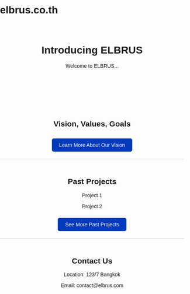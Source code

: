 # elbrus.co.th
<!DOCTYPE html>
<html lang="en">
<head>
    <meta charset="UTF-8">
    <meta name="viewport" content="width=device-width, initial-scale=1.0">
    <title>ELBRUS</title>
    <style>
        body {
            font-family: Arial, sans-serif;
            margin: 0;
            padding: 0;
        }
        header, section, footer {
            padding: 20px;
            text-align: center;
        }
        .section {
            border-bottom: 1px solid #ccc;
        }
        .button {
            display: inline-block;
            padding: 10px 20px;
            background-color: #003bbd;
            color: white;
            text-decoration: none;
            border-radius: 5px;
            margin-top: 10px;
        }
        .button:hover {
            background-color: #0055ff;
        }
    </style>
</head>
<body>

<header>
    <h1>Introducing ELBRUS</h1>
    <p>Welcome to ELBRUS...</p>
</header>

<section class="section">
    <h2>Vision, Values, Goals</h2>
    <a href="vision.html" class="button">Learn More About Our Vision</a>
</section>

<section class="section">
    <h2>Past Projects</h2>
    <div>
        <p>Project 1</p>
        <p>Project 2</p>
    </div>
    <a href="projects.html" class="button">See More Past Projects</a>
</section>

<footer>
    <h2>Contact Us</h2>
    <p>Location: 123/7 Bangkok</p>
    <p>Email: contact@elbrus.com</p>
</footer>

</body>
</html>

